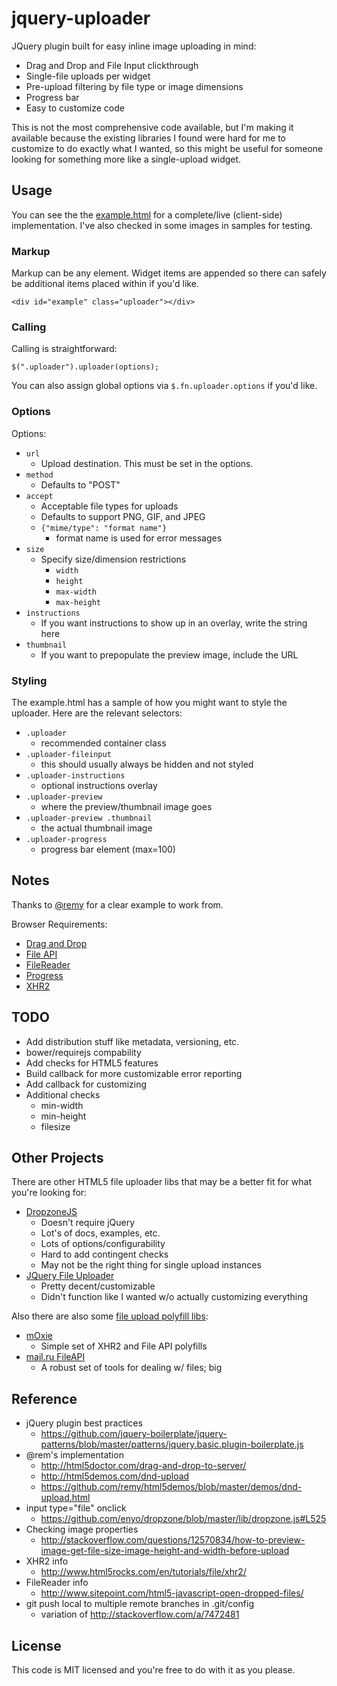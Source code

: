 # jquery-uploader

JQuery plugin built for easy inline image uploading in mind:

* Drag and Drop and File Input clickthrough
* Single-file uploads per widget
* Pre-upload filtering by file type or image dimensions
* Progress bar
* Easy to customize code

This is not the most comprehensive code available, but I'm making it available because the existing libraries I found were hard for me to customize to do exactly what I wanted, so this might be useful for someone looking for something more like a single-upload widget.

## Usage

You can see the the [example.html](http://lhl.github.io/jquery-uploader/example.html) for a complete/live (client-side) implementation.
I've also checked in some images in samples for testing.

### Markup
Markup can be any element. Widget items are appended so there can safely be additional items placed within if you'd like.

```
<div id="example" class="uploader"></div>
``` 

### Calling
Calling is straightforward:

```
$(".uploader").uploader(options);
```

You can also assign global options via `$.fn.uploader.options` if you'd like.

### Options
Options:
* `url`
  * Upload destination. This must be set in the options.
* `method`
  * Defaults to "POST"
* `accept` 
  * Acceptable file types for uploads
  * Defaults to support PNG, GIF, and JPEG
  * `{"mime/type": "format name"}`
    * format name is used for error messages
* `size`
  * Specify size/dimension restrictions
    * `width`
    * `height`
    * `max-width`
    * `max-height`
* `instructions`
  * If you want instructions to show up in an overlay, write the string here
* `thumbnail`
  * If you want to prepopulate the preview image, include the URL

### Styling
The example.html has a sample of how you might want to style the uploader.  Here are the relevant selectors:
* `.uploader`
  * recommended container class
* `.uploader-fileinput`
  * this should usually always be hidden and not styled
* `.uploader-instructions`
  * optional instructions overlay
* `.uploader-preview`
  * where the preview/thumbnail image goes
* `.uploader-preview .thumbnail`
  * the actual thumbnail image
* `.uploader-progress`
  * progress bar element (max=100)

## Notes
Thanks to [@remy](https://github.com/remy) for a clear example to work from.

Browser Requirements:
* [Drag and Drop](http://caniuse.com/#feat=dragndrop)
* [File API](http://caniuse.com/#feat=fileapi)
* [FileReader](http://caniuse.com/#feat=filereader)
* [Progress](http://caniuse.com/#feat=progressmeter)
* [XHR2](http://caniuse.com/#feat=xhr2)

## TODO
* Add distribution stuff like metadata, versioning, etc.
* bower/requirejs compability
* Add checks for HTML5 features
* Build callback for more customizable error reporting
* Add callback for customizing
* Additional checks
  * min-width
  * min-height
  * filesize

## Other Projects
There are other HTML5 file uploader libs that may be a better fit for what you're looking for:

* [DropzoneJS](http://www.dropzonejs.com/)
  * Doesn't require jQuery
  * Lot's of docs, examples, etc.
  * Lots of options/configurability
  * Hard to add contingent checks
  * May not be the right thing for single upload instances
* [JQuery File Uploader](https://github.com/danielm/uploader)
  * Pretty decent/customizable
  * Didn't function like I wanted w/o actually customizing everything

Also there are also some [file upload polyfill libs](https://github.com/Modernizr/Modernizr/wiki/HTML5-Cross-Browser-Polyfills#file-api):

* [mOxie](https://github.com/moxiecode/moxie)
  * Simple set of XHR2 and File API polyfills
* [mail.ru FileAPI](http://mailru.github.io/FileAPI/)
  * A robust set of tools for dealing w/ files; big

## Reference
* jQuery plugin best practices
  * https://github.com/jquery-boilerplate/jquery-patterns/blob/master/patterns/jquery.basic.plugin-boilerplate.js
* @rem's implementation
  * http://html5doctor.com/drag-and-drop-to-server/
  * http://html5demos.com/dnd-upload
  * https://github.com/remy/html5demos/blob/master/demos/dnd-upload.html
* input type="file" onclick
  * https://github.com/enyo/dropzone/blob/master/lib/dropzone.js#L525
* Checking image properties
  * http://stackoverflow.com/questions/12570834/how-to-preview-image-get-file-size-image-height-and-width-before-upload
* XHR2 info
  * http://www.html5rocks.com/en/tutorials/file/xhr2/
* FileReader info
  * http://www.sitepoint.com/html5-javascript-open-dropped-files/
* git push local to multiple remote branches in .git/config
  * variation of http://stackoverflow.com/a/7472481

## License
This code is MIT licensed and you're free to do with it as you please.
